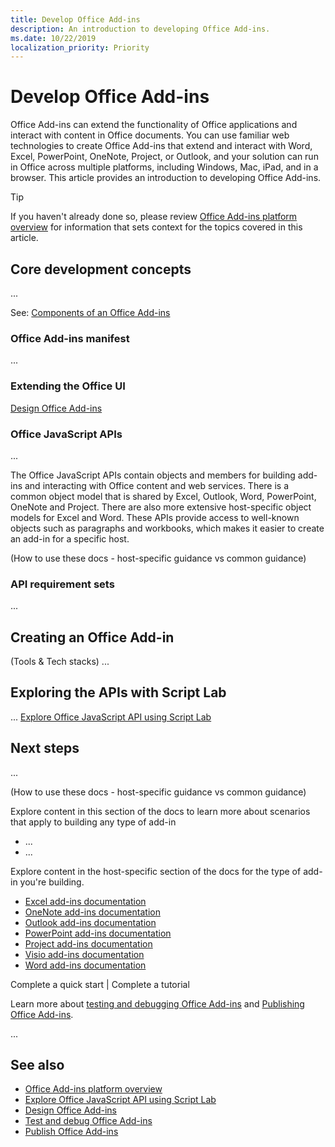 ```yaml
---
title: Develop Office Add-ins
description: An introduction to developing Office Add-ins.
ms.date: 10/22/2019
localization_priority: Priority
---
```


# Develop Office Add-ins

Office Add-ins can extend the functionality of Office applications and interact with content in Office documents. You can use familiar web technologies to create Office Add-ins that extend and interact with Word, Excel, PowerPoint, OneNote, Project, or Outlook, and your solution can run in Office across multiple platforms, including Windows, Mac, iPad, and in a browser. This article provides an introduction to developing Office Add-ins.

> [!TIP]
> If you haven't already done so, please review [Office Add-ins platform overview](../overview/office-add-ins.md) for information that sets context for the topics covered in this article.

## Core development concepts 

...

See: [Components of an Office Add-ins](../overview/office-add-ins.md#components-of-an-office-add-in)

### Office Add-ins manifest

...

### Extending the Office UI

[Design Office Add-ins](../design/add-in-design.md)

### Office JavaScript APIs

...

The Office JavaScript APIs contain objects and members for building add-ins and interacting with Office content and web services. There is a common object model that is shared by Excel, Outlook, Word, PowerPoint, OneNote and Project. There are also more extensive host-specific object models for Excel and Word. These APIs provide access to well-known objects such as paragraphs and workbooks, which makes it easier to create an add-in for a specific host.  

(How to use these docs - host-specific guidance vs common guidance)

### API requirement sets

...

## Creating an Office Add-in 

(Tools & Tech stacks)
...

## Exploring the APIs with Script Lab

...
[Explore Office JavaScript API using Script Lab](../overview/explore-with-script-lab.md)

## Next steps

...

(How to use these docs - host-specific guidance vs common guidance)

Explore content in this section of the docs to learn more about scenarios that apply to building any type of add-in

* ...
* ...

Explore content in the host-specific section of the docs for the type of add-in you're building.

* [Excel add-ins documentation](../excel/index.md)
* [OneNote add-ins documentation](../onenote/index.md)
* [Outlook add-ins documentation](../outlook/index.md)
* [PowerPoint add-ins documentation](../powerpoint/index.md)
* [Project add-ins documentation](../project/index.md)
* [Visio add-ins documentation](../visio/index.md)
* [Word add-ins documentation](../word/index.md)

Complete a quick start | Complete a tutorial

Learn more about [testing and debugging Office Add-ins](../testing/test-debug-office-add-ins.md) and [Publishing Office Add-ins](../publish/publish.md).

...

## See also

* [Office Add-ins platform overview](../overview/office-add-ins.md)
* [Explore Office JavaScript API using Script Lab](../overview/explore-with-script-lab.md)
* [Design Office Add-ins](../design/add-in-design.md)
* [Test and debug Office Add-ins](../testing/test-debug-office-add-ins.md)
* [Publish Office Add-ins](../publish/publish.md)